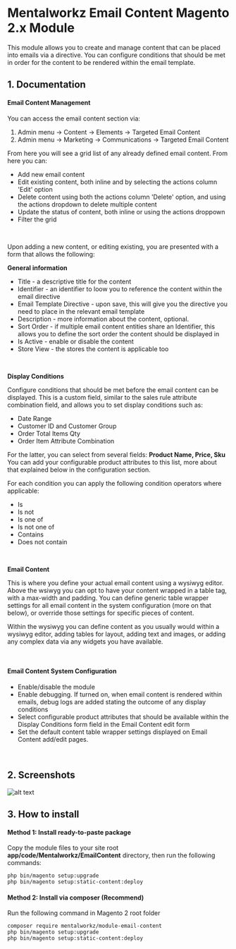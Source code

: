 # Mentalworkz Email Content Magento 2.x Module

This module allows you to create and manage content that can be placed into emails via a directive. You can configure conditions that should be met in order for the content to be rendered within the email template.

## 1. Documentation

#### Email Content Management

You can access the email content section via:
1. Admin menu -> Content -> Elements -> Targeted Email Content
2. Admin menu -> Marketing -> Communications -> Targeted Email Content

From here you will see a grid list of any already defined email content. From here you can:

 - Add new email content
 - Edit existing content, both inline and by selecting the actions column 'Edit' option
 - Delete content using both the actions column 'Delete' option, and using the actions dropdown to delete multiple content
 - Update the status of content, both inline or using the actions droppown
 - Filter the grid
 
 <br />
 
 Upon adding a new content, or editing existing, you are presented with a form that allows the following:
 
 **General information**
 
 - Title - a descriptive title for the content
 - Identifier - an identifier to loow you to reference the content within the email directive
 - Email Template Directive - upon save, this will give you the directive you need to place in the relevant email template
 - Description - more information about the content, optional.
 - Sort Order - if multiple email content entities share an Identifier, this allows you to define the sort order the content should be displayed in
 - Is Active - enable or disable the content
 - Store View - the stores the content is applicable too
 
 <br />
 
 **Display Conditions**
 
 Configure conditions that should be met before the email content can be displayed.
 This is a custom field, similar to the sales rule attribute combination field, and allows you to set display conditions such as:
 
 - Date Range
 - Customer ID and Customer Group
 - Order Total Items Qty
 - Order Item Attribute Combination
 
 For the latter, you can select from several fields: **Product Name, Price, Sku**  
 You can add your configurable product attributes to this list, more about that explained below in the configuration section.
 
 For each condition you can apply the following condition operators where applicable:
 
 - Is
 - Is not 
 - Is one of 
 - Is not one of
 - Contains
 - Does not contain
 
 <br />
 
 **Email Content**
 
 This is where you define your actual email content using a wysiwyg editor.
 Above the wsiwyg you can opt to have your content wrapped in a table tag, with a max-width and padding. You can define generic table wrapper settings 
 for all email content in the system configuration (more on that below), or override those settings for specific pieces of content.
 
 Within the wysiwyg you can define content as you usually would within a wysiwyg editor, adding tables for layout, adding text and images, or adding any complex data via any widgets you have available.
 

<br />


#### Email Content System Configuration

- Enable/disable the module
- Enable debugging. If turned on, when email content is rendered within emails, debug logs are added stating the outcome of any display conditions
- Select configurable product attributes that should be available within the Display Conditions form field in the Email Content edit form
- Set the default content table wrapper settings displayed on Email Content add/edit pages.

<br />



## 2. Screenshots

![alt text](https://github.com/mentalworkz//blob/[branch]/image.jpg?raw=true)



## 3. How to install

#### Method 1: Install ready-to-paste package

Copy the module files to your site root **app/code/Mentalworkz/EmailContent** directory, then run the following commands:

```
php bin/magento setup:upgrade
php bin/magento setup:static-content:deploy
```


#### Method 2: Install via composer (Recommend)

Run the following command in Magento 2 root folder

```
composer require mentalworkz/module-email-content
php bin/magento setup:upgrade
php bin/magento setup:static-content:deploy
```